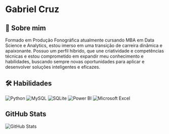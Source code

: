 
# Gabriel Cruz


## 🚀 Sobre mim
<p>Formado em Produção Fonográfica atualmente cursando MBA em Data Science e Analytics, estou imerso em uma 
transição de carreira dinâmica e apaixonante. Possuo um perfil híbrido, que une criatividade e competências 
técnicas e estou comprometido em expandir meu conhecimento e habilidades, buscando sempre novas 
oportunidades para aplicar e desenvolver soluções inteligentes e eficazes. 
</p>


## 🛠 Habilidades

![Python](https://img.shields.io/badge/Python-005C84?style=for-the-badge&logo=python&logoColor=white)
![MySQL](https://img.shields.io/badge/MySQL-005C84?style=for-the-badge&logo=MySQL&logoColor=white)
![SQLite](https://img.shields.io/badge/SQLite-005C84?style=for-the-badge&logo=SQLite)
![Power BI](https://img.shields.io/badge/Power_BI-005C84?style=for-the-badge&logo=Power%20BI&logoColor=F2C811)
![Microsoft Excel](https://img.shields.io/badge/Microsoft_Excel-217346?style=for-the-badge&logo=microsoft-excel&logoColor=white)





## GitHub Stats
![GitHub Stats](https://github-readme-stats.vercel.app/api?username=Biellcruz&theme=nord&show_icons=true)
